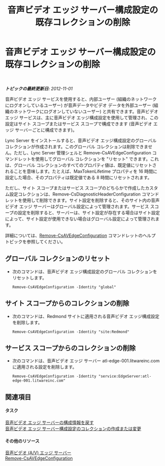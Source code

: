 ﻿---
title: 音声ビデオ エッジ サーバー構成設定の既存コレクションの削除
TOCTitle: 音声ビデオ エッジ サーバー構成設定の既存コレクションの削除
ms:assetid: 668d3613-e464-4b68-967a-cfff90b9ce4b
ms:mtpsurl: https://technet.microsoft.com/ja-jp/library/JJ688077(v=OCS.15)
ms:contentKeyID: 49886981
ms.date: 05/19/2016
mtps_version: v=OCS.15
ms.translationtype: HT
---

# 音声ビデオ エッジ サーバー構成設定の既存コレクションの削除

 

_**トピックの最終更新日:** 2012-11-01_

音声ビデオ エッジ サービスを使用すると、内部ユーザー (組織のネットワークにログオンしているユーザー) が音声データやビデオ データを外部ユーザー (組織のネットワークにログオンしていないユーザー) と共有できます。音声ビデオ エッジ サービスは、主に音声ビデオ エッジ構成設定を使用して管理され、この設定はサイト スコープまたはサービス スコープで構成できます (音声ビデオ エッジ サーバーごとに構成できます)。

Lync Server をインストールすると、音声ビデオ エッジ構成設定のグローバル コレクションが作成されます。このグローバル コレクションは削除できません。ただし、Lync Server 管理シェルと Remove-CsAVEdgeConfiguration コマンドレットを使用してグローバル コレクションを "リセット" できます。これは、グローバル コレクションのすべてのプロパティ値は、既定値にリセットされることを意味します。たとえば、MaxTokenLifetime プロパティを 16 時間に設定した場合、そのプロパティは既定値である 8 時間にリセットされます。

ただし、サイト スコープまたはサービス スコープのどちらかで作成したカスタム設定コレクションは、Remove-CsDiagnosticHeaderConfiguration コマンドレットを使用して削除できます。サイト設定を削除すると、そのサイト内の音声ビデオ エッジ サーバーはグローバル設定によって管理されます。サービス スコープの設定を削除すると、サーバーは、サイト設定が存在する場合はサイト設定によって、サイト設定が使用できない場合はグローバル設定によって管理されます。

詳細については、[Remove-CsAVEdgeConfiguration](https://docs.microsoft.com/en-us/powershell/module/skype/Remove-CsAVEdgeConfiguration) コマンドレットのヘルプ トピックを参照してください。

## グローバル コレクションのリセット

  - 次のコマンドは、音声ビデオ エッジ構成設定のグローバル コレクションをリセットします。
    
        Remove-CsAVEdgeConfiguration -Identity "global"

## サイト スコープからのコレクションの削除

  - 次のコマンドは、Redmond サイトに適用される音声ビデオ エッジ構成設定を削除します。
    
        Remove-CsAVEdgeConfiguration -Identity "site:Redmond"

## サービス スコープからのコレクションの削除

  - 次のコマンドは、音声ビデオ エッジ サーバー atl-edge-001.litwareinc.com に適用される設定を削除します。
    
        Remove-CsAVEdgeConfiguration -Identity "service:EdgeServer:atl-edge-001.litwareinc.com"

## 関連項目

#### タスク

[音声ビデオ エッジ サーバーの構成情報を戻す](lync-server-2013-return-a-v-edge-server-configuration-information.md)  
[音声ビデオ エッジ サーバー構成設定のコレクションの作成または変更](lync-server-2013-create-or-modify-a-collection-of-a-v-edge-server-configuration-settings.md)  

#### その他のリソース

[音声ビデオ (A/V) エッジ サーバー](lync-server-2013-audio-video-a-v-edge-servers.md)  
[Remove-CsAVEdgeConfiguration](https://docs.microsoft.com/en-us/powershell/module/skype/Remove-CsAVEdgeConfiguration)


